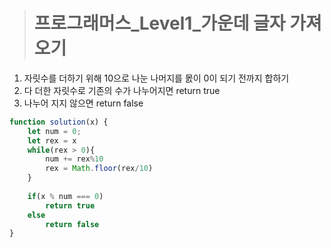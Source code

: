><h1>프로그래머스_Level1_가운데 글자 가져오기</h1>
1. 자릿수를 더하기 위해 10으로 나눈 나머지를 몴이 0이 되기 전까지 합하기
2. 다 더한 자릿수로 기존의 수가 나누어지면 return true
3. 나누어 지지 않으면 return false

```javascript
function solution(x) {
    let num = 0;
    let rex = x
    while(rex > 0){
        num += rex%10
        rex = Math.floor(rex/10)
    }
    
    if(x % num === 0)
        return true
    else
        return false
}
```
